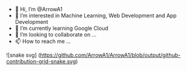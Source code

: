 - 👋 Hi, I’m @ArrowA1
- 👀 I’m interested in Machine Learning, Web Development and App Development
- 🌱 I’m currently learning Google Cloud
- 💞️ I’m looking to collaborate on ...
- 📫 How to reach me ...

<!---
ArrowA1/ArrowA1 is a ✨ special ✨ repository because its `README.md` (this file) appears on your GitHub profile.
You can click the Preview link to take a look at your changes.
--->

![snake svg]
(https://github.com/ArrowA1/ArrowA1/blob/output/github-contribution-grid-snake.svg)
